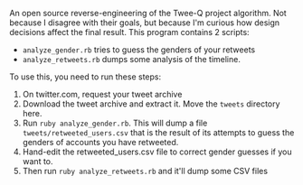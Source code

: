 An open source reverse-engineering of the Twee-Q project algorithm. Not because I disagree with their goals, but because I'm curious how design decisions affect the final result. This program contains 2 scripts:

- `analyze_gender.rb` tries to guess the genders of your retweets
- `analyze_retweets.rb` dumps some analysis of the timeline.

To use this, you need to run these steps:

1. On twitter.com, request your tweet archive
2. Download the tweet archive and extract it. Move the `tweets` directory here.
3. Run `ruby analyze_gender.rb`. This will dump a file `tweets/retweeted_users.csv` that is the result of its attempts to guess the genders of accounts you have retweeted.
4. Hand-edit the retweeted_users.csv file to correct gender guesses if you want to.
5. Then run `ruby analyze_retweets.rb` and it'll dump some CSV files
